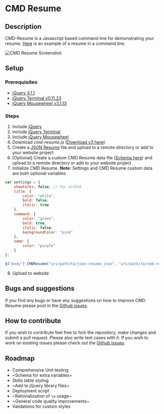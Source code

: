# CMD Resume
## Description
CMD-Resume is a Javascript based command line for demonstrating your resume. [Here](https://www.brendonbody.com/CMD-Resume/) is an example of a resume in a command line.

![CMD Resume Screenshot](https://s3-ap-southeast-2.amazonaws.com/bbody-images/github/cmd-resume/cmd-resume.png
 "CMD Resume Screenshot")

## Setup
### Prerequisites
- [jQuery 3.1.1](https://jquery.com/)
- [jQuery Terminal v0.11.23](http://terminal.jcubic.pl/)
- [jQuery Mousewheel v3.1.13](https://github.com/jquery/jquery-mousewheel)

### Steps
1. Include [jQuery](https://jquery.com/)
2. Include [jQuery Terminal](http://terminal.jcubic.pl/)
3. Include [jQuery Mousewheel](https://github.com/jquery/jquery-mousewheel)
4. Download *cmd-resume.js* ([Download v3 here](https://github.com/bbody/CMD-Resume/releases/latest))
5. Create a [JSON Resume](https://jsonresume.org/) file and upload to a remote directory or add to your website project
6. [Optional] Create a custom CMD Resume data file ([Schema here](CMD-RESUME-DATA-SCHEMA.md)) and upload to a remote directory or add to your website project
7. Initialize CMD Resume. **Note:** Settings and CMD Resume custom data are both optional variables
```javascript
var settings = {
    showForks: false, // For Github
    title: {
        color: "white",
        bold: false,
        italic: true
    },
    command: {
        color: "green",
        bold: true,
        italic: false,
        backgroundColor: "pink"
    },
    name: {
        color: "purple"
    }
};

$("body").CMDResume("uri/path/to/json-resume.json", "uri/path/to/cmd-resume-custom-data.json", settings);
```
8. Upload to website


## Bugs and suggestions
If you find any bugs or have any suggestions on how to improve CMD Resume please post in the [Github issues](https://github.com/bbody/CMD-Resume/issues).

## How to contribute
If you wish to contribute feel free to fork the repository, make changes and submit a pull request. Please also write test cases with it. If you wish to work on existing issues please check out the [Github issues](https://github.com/bbody/CMD-Resume/issues).

## Roadmap
- Comprehensive Unit testing
- ~Schema for extra variables~
- Skills table styling
- ~Add to jQuery library files~
- Deployment script
- ~Rationalization of `\n` usage~
- ~General code quality improvements~
- Validations for custom styles
